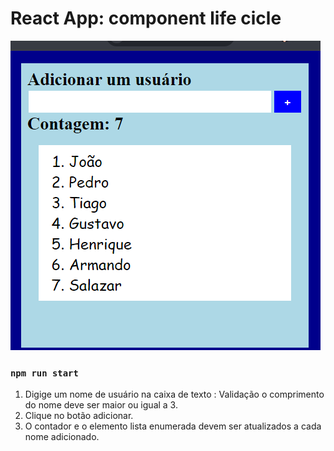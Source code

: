 # React App: component life cicle

![print screen](img/printscreen.png "printscreen.png")

### `npm run start`

1. Digige um nome de usuário na caixa de texto : Validação o comprimento do nome deve ser maior ou igual a 3.
2. Clique no botão adicionar.
3. O contador e o elemento lista enumerada devem ser atualizados a cada nome adicionado.

